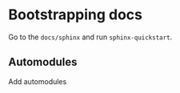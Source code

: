 # Bootstrapping docs

Go to the `docs/sphinx` and run `sphinx-quickstart`.

## Automodules
Add automodules
